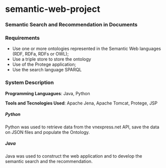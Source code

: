 # semantic-web-project
### Semantic Search and Recommendation in Documents

### Requirements

* Use one or more ontologies represented in the Semantic Web languages (RDF, RDFa, RDFs or OWL);
* Use a triple store to store the ontology
* Use of the Protege application;
* Use the search language SPARQL

### System Description

**Programming Languagues**: Java, Python

**Tools and Tecnologies Used**: Apache Jena, Apache Tomcat, Protege, JSP

##### Python

Python was used to retrieve data from the vnexpress.net API, save the data on JSON files and populate the Ontology.

##### Java

Java was used to construct the web application and to develop the semantic search and the recommendation.








